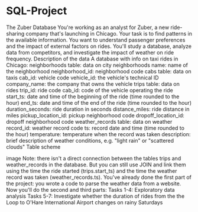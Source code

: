 # SQL-Project
The Zuber Database
You're working as an analyst for Zuber, a new ride-sharing company that's launching in Chicago. Your task is to find patterns in the available information. You want to understand passenger preferences and the impact of external factors on rides.
You'll study a database, analyze data from competitors, and investigate the impact of weather on ride frequency.
Description of the data
A database with info on taxi rides in Chicago:
neighborhoods table: data on city neighborhoods
name: name of the neighborhood
neighborhood_id: neighborhood code
cabs table: data on taxis
cab_id: vehicle code
vehicle_id: the vehicle's technical ID
company_name: the company that owns the vehicle
trips table: data on rides
trip_id: ride code
cab_id: code of the vehicle operating the ride
start_ts: date and time of the beginning of the ride (time rounded to the hour)
end_ts: date and time of the end of the ride (time rounded to the hour)
duration_seconds: ride duration in seconds
distance_miles: ride distance in miles
pickup_location_id: pickup neighborhood code
dropoff_location_id: dropoff neighborhood code
weather_records table: data on weather
record_id: weather record code
ts: record date and time (time rounded to the hour)
temperature: temperature when the record was taken
description: brief description of weather conditions, e.g. "light rain" or "scattered clouds"
Table scheme

image
Note: there isn't a direct connection between the tables trips and weather_records in the database. But you can still use JOIN and link them using the time the ride started (trips.start_ts) and the time the weather record was taken (weather_records.ts). 
You've already done the first part of the project: you wrote a code to parse the weather data from a website. Now you'll do the second and third parts:
Tasks 1-4: Exploratory data analysis
Tasks 5-7: Investigate whether the duration of rides from the the Loop to O'Hare International Airport changes on rainy Saturdays
